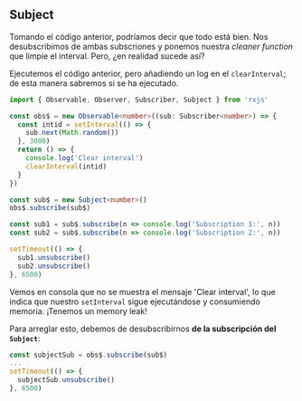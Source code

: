## Subject

Tomando el código anterior, podríamos decir que todo está bien. Nos desubscribimos de ambas subscriones y ponemos nuestra _cleaner function_ que limpie el interval. Pero, ¿en realidad sucede así?

Ejecutemos el código anterior, pero añadiendo un log en el `clearInterval`; de esta manera sabremos si se ha ejecutado.

```typescript
import { Observable, Observer, Subscriber, Subject } from 'rxjs'

const obs$ = new Observable<number>((sub: Subscriber<number>) => {
  const intid = setInterval(() => {
    sub.next(Math.random())
  }, 3000)
  return () => {
    console.log('Clear interval')
    clearInterval(intid)
  }
})

const sub$ = new Subject<number>()
obs$.subscribe(sub$)

const sub1 = sub$.subscribe(n => console.log('Subscription 1:', n))
const sub2 = sub$.subscribe(n => console.log('Subscription 2:', n))

setTimeout(() => {
  sub1.unsubscribe()
  sub2.unsubscribe()
}, 6500)
```

Vemos en consola que no se muestra el mensaje 'Clear interval', lo que indica que nuestro `setInterval` sigue ejecutándose y consumiendo memoria. ¡Tenemos un memory leak!

Para arreglar esto, debemos de desubscribirnos **de la subscripción del `Subject`**:

```typescript
const subjectSub = obs$.subscribe(sub$)
...
setTimeout(() => {
  subjectSub.unsubscribe()
}, 6500)
```